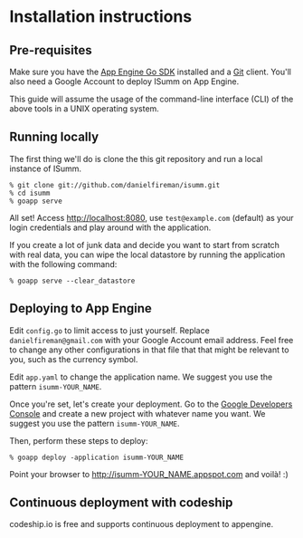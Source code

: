 # Installation instructions


## Pre-requisites

Make sure you have the [App Engine Go SDK][go_sdk] installed and a [Git][git] client.
You'll also need a Google Account to deploy ISumm on App Engine.

[go_sdk]: https://cloud.google.com/appengine/downloads#Google_App_Engine_SDK_for_Go
[git]: https://git-scm.com/downloads

This guide will assume the usage of the command-line interface (CLI) of the above tools in a UNIX operating system.


## Running locally

The first thing we'll do is clone the this git repository and run a local instance of ISumm.

	% git clone git://github.com/danielfireman/isumm.git
	% cd isumm
	% goapp serve

All set!
Access <http://localhost:8080>, use `test@example.com` (default) as your login credentials and play around with the application.

If you create a lot of junk data and decide you want to start from scratch with real data, you can wipe the local datastore by running the application with the following command:

	% goapp serve --clear_datastore


## Deploying to App Engine

Edit `config.go` to limit access to just yourself.
Replace `danielfireman@gmail.com` with your Google Account email address.
Feel free to change any other configurations in that file that that might be relevant to you, such as the currency symbol.

Edit `app.yaml` to change the application name. We suggest you use the pattern `isumm-YOUR_NAME`.

Once you're set, let's create your deployment.
Go to the [Google Developers Console][console] and create a new project with whatever name you want. We suggest you use the pattern `isumm-YOUR_NAME`.


[console]: https://console.developers.google.com

Then, perform these steps to deploy:

	% goapp deploy -application isumm-YOUR_NAME

Point your browser to <http://isumm-YOUR_NAME.appspot.com> and voilà! :)

## Continuous deployment with codeship
codeship.io is free and supports continuous deployment to appengine.